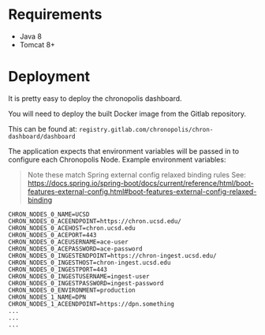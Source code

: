 # Requirements
* Java 8
* Tomcat 8+

# Deployment
It is pretty easy to deploy the chronopolis dashboard.

You will need to deploy the built Docker image from the Gitlab repository.

This can be found at: `registry.gitlab.com/chronopolis/chron-dashboard/dashboard`

The application expects that environment variables will be passed in to
configure each Chronopolis Node. Example environment variables:

> Note these match Spring external config relaxed binding rules
> See: https://docs.spring.io/spring-boot/docs/current/reference/html/boot-features-external-config.html#boot-features-external-config-relaxed-binding

```
CHRON_NODES_0_NAME=UCSD
CHRON_NODES_0_ACEENDPOINT=https://chron.ucsd.edu/
CHRON_NODES_0_ACEHOST=chron.ucsd.edu
CHRON_NODES_0_ACEPORT=443
CHRON_NODES_0_ACEUSERNAME=ace-user
CHRON_NODES_0_ACEPASSWORD=ace-password
CHRON_NODES_0_INGESTENDPOINT=https://chron-ingest.ucsd.edu/
CHRON_NODES_0_INGESTHOST=chron-ingest.ucsd.edu
CHRON_NODES_0_INGESTPORT=443
CHRON_NODES_0_INGESTUSERNAME=ingest-user
CHRON_NODES_0_INGESTPASSWORD=ingest-password
CHRON_NODES_0_ENVIRONMENT=production
CHRON_NODES_1_NAME=DPN
CHRON_NODES_1_ACEENDPOINT=https://dpn.something
...
...
...
```

